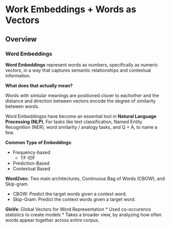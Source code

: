 # Work Embeddings + Words as Vectors

## Overview

### Word Embeddings

**Word Embeddings** represent words as numbers, specifically as numeric vectors, in a way that captures semantic relationships and contextual information.



**What does that actually mean?**

Words with simiular meanings are positioned clsoer to eachother and the distance and direction between vectors encode the degree of similarity between words.

Word Embeddingss have become an essential tool in **Natural Language Processing (NLP)**, For tasks like text classification, Named Entity Recognition (NER), word similarity / analogy tasks, and Q + A, to name a few.

**Common Type of Embeddings**:
  * Frequency-based
    * TF-IDF
  * Prediction-Based
  * Contextual Based 


**Word2vec**: Two main architectures, Continuous Bag of Words (CBOW), and Skip-gram.
  * CBOW: Predict the target words given a context word.
  * Skip-Gram: Predict the context words given a target word.

**GloVe**: Global Vectors for Word Representation
    * Used co-occurence statistics to create models
    * Takes a broader view, by analyzing how often words appear together across entire corpus. 

